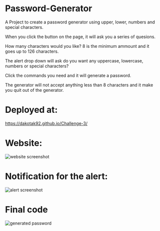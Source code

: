 # Password-Generator

A Project to create a password generator using upper, lower, numbers and special characters.

When you click the button on the page, it will ask you a series of quesions.

How many characters would you like? 8 is the minimum ammount and it goes up to 126 characters.

The alert drop down will ask do you want any uppercase, lowercase, numbers or special characters?

Click the commands you need and it will generate a password.

The generator will not accept anything less than 8 characters and it make you quit out of the generator.

# Deployed at:
https://dakotak92.github.io/Challenge-3/

# Website:
![website screenshot](https://github.com/DakotaK92/Challenge-3/assets/46942706/37025e70-b5ad-4206-92fc-097b3b9cefb7)

# Notification for the alert:
![alert screenshot](https://github.com/DakotaK92/Challenge-3/assets/46942706/1f3205cd-f62a-451b-bd63-73763ec36db6)

# Final code
![generated password](https://github.com/DakotaK92/Challenge-3/assets/46942706/df0ef536-4f35-488c-8591-227db0e66c90)

